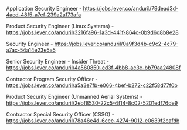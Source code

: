 Application Security Engineer - https://jobs.lever.co/anduril/79dead3d-4aed-48f5-a7ef-239a2a173afa

Product Security Engineer (Linux Systems) - https://jobs.lever.co/anduril/3216fa96-1a3d-441f-864c-0b9d6d8b8e28

Security Engineer - https://jobs.lever.co/anduril/0a9f3d4b-c9c2-4c79-a7ac-54a14e23e5a5

Senior Security Engineer - Insider Threat - https://jobs.lever.co/anduril/4a560850-cd3f-4bb8-ac3c-bb79aa24808f

Contractor Program Security Officer - https://jobs.lever.co/anduril/a5a3e7fb-e066-4bef-b272-c22f58d77f0b

Product Security Engineer (Unmanned Aerial Systems) - https://jobs.lever.co/anduril/2ebf8530-22c5-4f14-8c02-5201edf76de9

Contractor Special Security Officer (CSSO) - https://jobs.lever.co/anduril/78a46e4d-6cee-4274-9012-e0639f2cafdb

